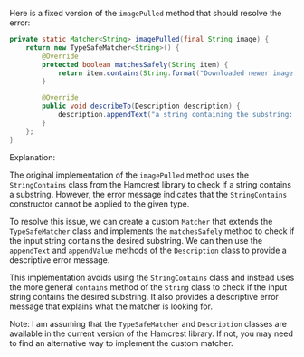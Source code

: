 Here is a fixed version of the `imagePulled` method that should resolve the error:

```java
private static Matcher<String> imagePulled(final String image) {
    return new TypeSafeMatcher<String>() {
        @Override
        protected boolean matchesSafely(String item) {
            return item.contains(String.format("Downloaded newer image for %s", image));
        }

        @Override
        public void describeTo(Description description) {
            description.appendText("a string containing the substring: Downloaded newer image for ").appendValue(image);
        }
    };
}
```

Explanation:

The original implementation of the `imagePulled` method uses the `StringContains` class from the Hamcrest library to check if a string contains a substring. However, the error message indicates that the `StringContains` constructor cannot be applied to the given type.

To resolve this issue, we can create a custom `Matcher` that extends the `TypeSafeMatcher` class and implements the `matchesSafely` method to check if the input string contains the desired substring. We can then use the `appendText` and `appendValue` methods of the `Description` class to provide a descriptive error message.

This implementation avoids using the `StringContains` class and instead uses the more general `contains` method of the `String` class to check if the input string contains the desired substring. It also provides a descriptive error message that explains what the matcher is looking for.

Note: I am assuming that the `TypeSafeMatcher` and `Description` classes are available in the current version of the Hamcrest library. If not, you may need to find an alternative way to implement the custom matcher.